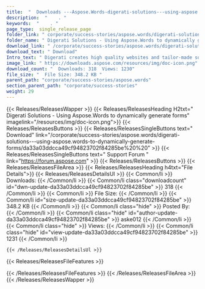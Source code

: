 ```yaml
---
title:  "  Downloads ---Aspose.Words-digerati-solutions---using-aspose.words-to-dynamically-generate-forms . " 
description:  "    . " 
keywords:  "    . " 
page_type:  single_release_page
folder_link: " corporate/success-stories/aspose.words/digerati-solutions---using-aspose.words-to-dynamically-generate-forms/"
folder_name: " Digerati Solutions - Using Aspose.Words to dynamically generate forms"
download_link: " /corporate/success-stories/aspose.words/digerati-solutions---using-aspose.words-to-dynamically-generate-forms/da33a03ddcca49cf94823702f84285be"
download_text: " Download"
Intro_text: " Digerati creates high quality websites and tailor-made software solutions."
image_link: " https://downloads.aspose.com/resources/img/doc-icon.png"
download_count: "  Downloads: 318  Views: 1230"
file_size: "  File Size: 348.2 KB "
parent_path: "corporate/success-stories/aspose.words"
section_parent_path: "corporate/success-stories"
weight: 29 
---
```


{{< Releases/ReleasesWapper >}}
  {{< Releases/ReleasesHeading H2txt=" Digerati Solutions - Using Aspose.Words to dynamically generate forms" imagelink="/resources/img/doc-icon.png">}}
  {{< Releases/ReleasesButtons >}}
    {{< Releases/ReleasesSingleButtons text=" Download" link="/corporate/success-stories/aspose.words/digerati-solutions---using-aspose.words-to-dynamically-generate-forms/da33a03ddcca49cf94823702f84285be%20%20" >}}
    {{< Releases/ReleasesSingleButtons text=" Support Forum " link="https://forum.aspose.com" >}}
  {{< Releases/ReleasesButtons >}}
  {{< Releases/ReleasesFileArea >}}
    {{< Releases/ReleasesHeading h4txt="File Details">}}
    {{< Releases/ReleasesDetailsUl >}}
            {{< Common/li  >}} Downloads: {{< /Common/li >}} 
      {{< Common/li class="downloadcount" id="dwn-update-da33a03ddcca49cf94823702f84285be" >}} 318 {{< /Common/li >}} 
      {{< Common/li  >}} File Size: {{< /Common/li >}} 
      {{< Common/li id="size-update-da33a03ddcca49cf94823702f84285be" >}} 348.2 KB {{< /Common/li >}} 
      {{< Common/li  class="hide" >}} Posted By: {{< /Common/li >}} 
      {{< Common/li class="hide" id="author-update-da33a03ddcca49cf94823702f84285be" >}} aske012 {{< /Common/li >}} 
      {{< Common/li class="hide"  >}} Views: {{< /Common/li >}} 
      {{< Common/li class="hide" id="view-update-da33a03ddcca49cf94823702f84285be" >}} 1231 {{< /Common/li >}} 

    {{< /Releases/ReleasesDetailsUl >}}

  {{< Releases/ReleasesFileFeatures >}}
      
  {{< /Releases/ReleasesFileFeatures >}}
 {{< /Releases/ReleasesFileArea >}}
{{< /Releases/ReleasesWapper >}}


